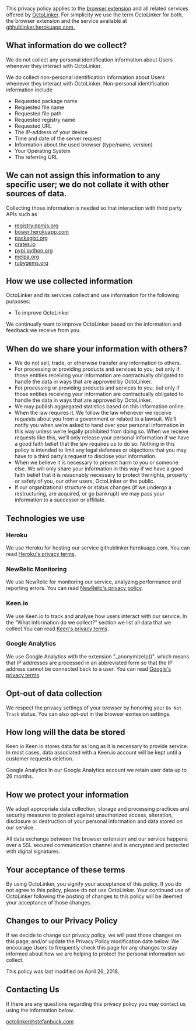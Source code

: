 This privacy policy applies to the [browser extension](https://github.com/OctoLinker/OctoLinker) and all related services offered by [OctoLinker](https://github.com/OctoLinker/). For simplicity we use the term OctoLinker for both, the browser extension and the service available at [githublinker.herokuapp.com.](https://githublinker.herokuapp.com/)

## What information do we collect?

We do not collect any personal identification information about Users whenever they interact with OctoLinker.

We do collect non-personal identification information about Users whenever they interact with OctoLinker. Non-personal identification information include 

- Requested package name 
- Requested file name 
- Requested file path
- Requested registry name
- Requested URL
- The IP-address of your device
- Time and date of the server request
- Information about the used browser (type/name, version)
- Your Operating System
- The referring URL

## We can not assign this information to any specific user; we do not collate it with other sources of data. 

Collecting those information is needed so that interaction with third party APIs such as 
- [registry.npmjs.org](https://registry.npmjs.org)
- [bower.herokuapp.com](https://bower.herokuapp.com)
- [packagist.org](https://packagist.org)
- [crates.io](https://crates.io)
- [pypi.python.org](https://pypi.python.org)
- [melpa.org  ](https://melpa.org  )
- [rubygems.org ](https://rubygems.org )

## How we use collected information

OctoLinker and its services collect and use information for the following purposes:

- To improve OctoLinker

We continually want to improve OctoLinker based on the information and feedback we receive from you.

## When do we share your information with others?

- We do not sell, trade, or otherwise transfer any information to others.
- For processing or providing products and services to you, but only if those entities receiving your information are contractually obligated to handle the data in ways that are approved by OctoLinker.
- For processing or providing products and services to you, but only if those entities receiving your information are contractually obligated to handle the data in ways that are approved by OctoLinker.
- We may publish aggregated statistics based on this information online.
- When the law requires it. We follow the law whenever we receive requests about you from a government or related to a lawsuit. We’ll notify you when we’re asked to hand over your personal information in this way unless we’re legally prohibited from doing so. When we receive requests like this, we’ll only release your personal information if we have a good faith belief that the law requires us to do so. Nothing in this policy is intended to limit any legal defenses or objections that you may have to a third party’s request to disclose your information.
- When we believe it is necessary to prevent harm to you or someone else. We will only share your information in this way if we have a good faith belief that it is reasonably necessary to protect the rights, property or safety of you, our other users, OctoLinker or the public.
- If our organizational structure or status changes (if we undergo a restructuring, are acquired, or go bankrupt) we may pass your information to a successor or affiliate.

## Technologies we use

### Heroku
We use Heroku for hosting our service githublinker.herokuapp.com. You can read [Heroku's privacy terms](https://www.salesforce.com/company/privacy/).

### NewRelic Monitoring
We use NewRelic for monitoring our service, analyzing performance and reporting errors. You can read [NewRelic's privacy policy](https://newrelic.com/termsandconditions/privacy).

### Keen.io
We use Keen.io to track and analyse how users interact with our service. In the “What information do we collect?” section we list all data that we collect.You can read [Keen's privacy terms](https://keen.io/privacy-policy/).

### Google Analytics
We use Google Analytics with the extension "_anonymizeIp()", which means that IP addresses are processed in an abbreviated form so that the IP address cannot be connected back to a user. You can read [Google's privacy terms](http://www.google.com/intl/en/policies/privacy/).

## Opt-out of data collection 

We respect the privacy settings of your browser by honoring your `Do Not Track` status. You can also opt-out in the browser exntesion settings.

## How long will the data be stored

Keen.io
Keen.io stores data for as long as it is necessary to provide service. In most cases, data associated with a Keen.io account will be kept until a customer requests deletion.

Google Analytics 
In our Google Analytics account we retain user data up to 26 months.

## How we protect your information

We adopt appropriate data collection, storage and processing practices and security measures to protect against unauthorized access, alteration, disclosure or destruction of your personal information and data stored on our service.

All data exchange between the browser extension and our service happens over a SSL secured communication channel and is encrypted and protected with digital signatures.

## Your acceptance of these terms

By using OctoLinker, you signify your acceptance of this policy. If you do not agree to this policy, please do not use OctoLinker. Your continued use of OctoLinker following the posting of changes to this policy will be deemed your acceptance of those changes.

## Changes to our Privacy Policy

If we decide to change our privacy policy, we will post those changes on this page, and/or update the Privacy Policy modification date below. We encourage Users to frequently check this page for any changes to stay informed about how we are helping to protect the personal information we collect.

This policy was last modified on April 26, 2018.

## Contacting Us

If there are any questions regarding this privacy policy you may contact us using the information below.

octolinker@stefanbuck.com